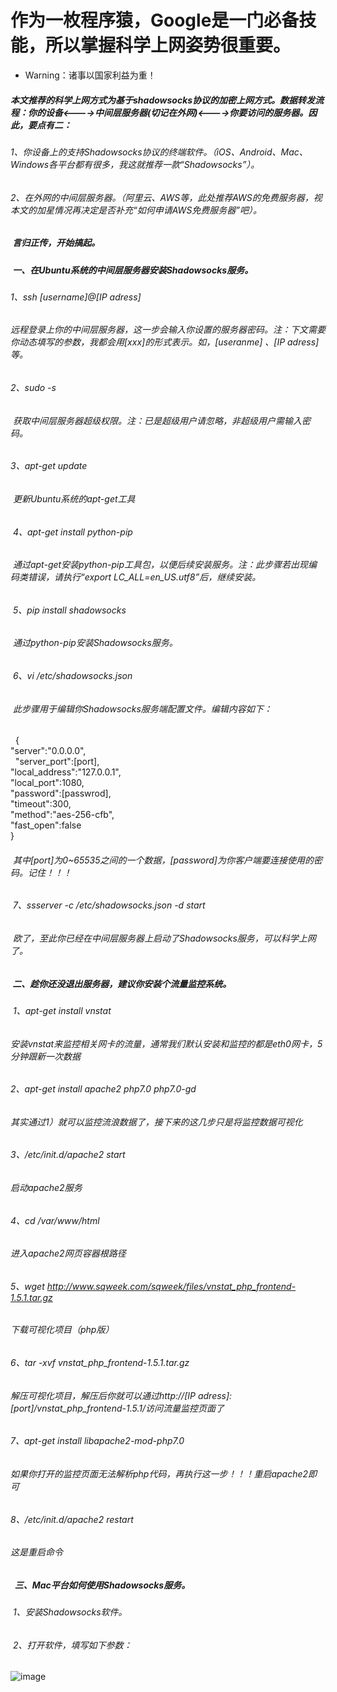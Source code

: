 # 作为一枚程序猿，Google是一门必备技能，所以掌握科学上网姿势很重要。
*  Warning：诸事以国家利益为重！

#####  本文推荐的科学上网方式为基于shadowsocks协议的加密上网方式。数据转发流程：你的设备<---->中间层服务器(切记在外网)<---->你要访问的服务器。因此，要点有二：
######  1、你设备上的支持Shadowsocks协议的终端软件。（iOS、Android、Mac、Windows各平台都有很多，我这就推荐一款“Shadowsocks”）。  
######  2、在外网的中间层服务器。（阿里云、AWS等，此处推荐AWS的免费服务器，视本文的加星情况再决定是否补充“如何申请AWS免费服务器”吧）。

#####  言归正传，开始搞起。
#####  一、在Ubuntu系统的中间层服务器安装Shadowsocks服务。
######  1、ssh [username]@[IP adress]                  
######  远程登录上你的中间层服务器，这一步会输入你设置的服务器密码。注：下文需要你动态填写的参数，我都会用[xxx]的形式表示。如，[useranme] 、[IP adress]等。
######  2、sudo -s
######  获取中间层服务器超级权限。注：已是超级用户请忽略，非超级用户需输入密码。
######  3、apt-get update 
######  更新Ubuntu系统的apt-get工具
######  4、apt-get install python-pip
######  通过apt-get安装python-pip工具包，以便后续安装服务。注：此步骤若出现编码类错误，请执行“export LC_ALL=en_US.utf8”后，继续安装。
######  5、pip install shadowsocks
######  通过python-pip安装Shadowsocks服务。
######  6、vi /etc/shadowsocks.json
######  此步骤用于编辑你Shadowsocks服务端配置文件。编辑内容如下：
    {    
      "server":"0.0.0.0",    
      "server_port":[port],    
      "local_address":"127.0.0.1",    
      "local_port":1080,    
      "password":[passwrod],    
      "timeout":300,    
      "method":"aes-256-cfb",    
      "fast_open":false    
    }
######  其中[port]为0~65535之间的一个数据，[password]为你客户端要连接使用的密码。记住！！！
######  7、ssserver -c /etc/shadowsocks.json -d start
######  欧了，至此你已经在中间层服务器上启动了Shadowsocks服务，可以科学上网了。
#####   二、趁你还没退出服务器，建议你安装个流量监控系统。
######  1、apt-get install vnstat
######  安装vnstat来监控相关网卡的流量，通常我们默认安装和监控的都是eth0网卡，5分钟跟新一次数据
######  2、apt-get install apache2 php7.0 php7.0-gd
######  其实通过1）就可以监控流浪数据了，接下来的这几步只是将监控数据可视化
######  3、/etc/init.d/apache2 start
######  启动apache2服务
######  4、cd /var/www/html
######  进入apache2网页容器根路径
######  5、wget http://www.sqweek.com/sqweek/files/vnstat_php_frontend-1.5.1.tar.gz
######  下载可视化项目（php版）
######  6、tar -xvf vnstat_php_frontend-1.5.1.tar.gz 
######  解压可视化项目，解压后你就可以通过http://[IP adress]:[port]/vnstat_php_frontend-1.5.1/访问流量监控页面了
######  7、apt-get install libapache2-mod-php7.0
######  如果你打开的监控页面无法解析php代码，再执行这一步！！！重启apache2即可
######  8、/etc/init.d/apache2 restart
######  这是重启命令
#####   三、Mac平台如何使用Shadowsocks服务。
######  1、安装Shadowsocks软件。
######  2、打开软件，填写如下参数：
![image](https://raw.githubusercontent.com/jacycode/Free-VPN-Shadowsocks-/master/mac.png)
######  
######  
######  
######  
######  
######  
######  
######  
######  
######  
######  

